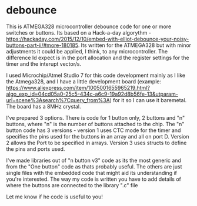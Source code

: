 # debounce
This is ATMEGA328 microcontroller debounce code for one or more switches or buttons.  Its based on a Hack-a-day algorythm - https://hackaday.com/2015/12/10/embed-with-elliot-debounce-your-noisy-buttons-part-ii/#more-180185.  Its written for the ATMEGA328 but with minor adjustments it could be applied, I think, to any microcontroller.  The difference Id expect is in the port allocation and the register settings for the timer and the interupt vector/s.

I used Microchip/Atmel Studio 7 for this code development mainly as I like the Atmega328, and I have a little development board (example: https://www.aliexpress.com/item/1005001655965219.html?algo_exp_id=04cd05a0-25c5-434c-a6c9-19a92d8b56fe-13&utparam-url=scene%3Asearch%7Cquery_from%3A) for it so I can use it baremetal.  The board has a 8MHz crystal.  

I've prepared 3 options.  There is code for 1 button only, 2 buttons and "n" buttons, where "n" is the number of buttons attached to the chip.  The "n" button code has 3 versions - version 1 uses CTC mode for the timer and specifies the pins used for the buttons in an array and all on port D.  Version 2 allows the Port to be specified in arrays.  Version 3 uses structs to define the pins and ports used.

I've made libraries out of "n button v3" code as its the most generic and from the "One button" code as thats probably useful.  The others are just single files with the embedded code that might aid its understanding if you're interested.  The way my code is written you have to add details of where the buttons are connected to the library ".c" file

Let me know if he code is useful to you!
